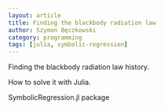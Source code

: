 ```yaml
---
layout: article
title: Finding the blackbody radiation law
author: Szymon Bęczkowski
category: programming
tags: [julia, symbolic-regression]
---
```

Finding the blackbody radiation law history. 

How to solve it with Julia. 

SymbolicRegression.jl package
